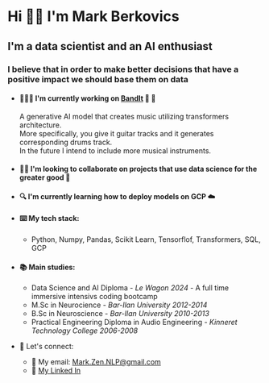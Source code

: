 # Hi 👋🏻 I'm Mark Berkovics
## I'm a data scientist and an AI enthusiast 
### I believe that in order to make better decisions that have a positive impact we should base them on data

* #### 🏋🏻‍♂️ I'm currently working on [BandIt](https://github.com/MarkBerkovics/BandIt) 🎸 🥁
  A generative AI model that creates music utilizing transformers architecture.<br>
  More specifically, you give it guitar tracks and it generates corresponding drums track.<br>
  In the future I intend to include more musical instruments.

* #### 👯‍♂️ I'm looking to collaborate on projects that use data science for the greater good 🌳

* #### 🔍 I'm currently learning how to deploy models on GCP ☁️

* #### ⌨️ My tech stack:
  - Python, Numpy, Pandas, Scikit Learn, Tensorflof, Transformers, SQL, GCP

* #### 📚 Main studies:
  - Data Science and AI Diploma - _Le Wagon 2024_ - A full time immersive intensivs coding bootcamp<br>
  - M.Sc in Neurocience - _Bar-Ilan University 2012-2014_
  - B.Sc in Neuroscience - _Bar-Ilan University 2010-2013_
  - Practical Engineering Diploma in Audio Engineering - _Kinneret Technology College 2006-2008_

* 🤝 Let's connect:
  - 📩 My email: Mark.Zen.NLP@gmail.com
  - 🔗 [My Linked In](https://www.linkedin.com/in/markberkovics/)
